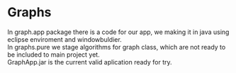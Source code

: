 # Graphs
In graph.app package there is a code for our app, we making it in java using eclipse enviroment and windowbuldier.                                
In graphs.pure we stage algorithms for graph class, which are not ready to be included to main project yet.                                 
GraphApp.jar is the current valid aplication ready for try.
